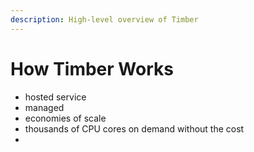 ```yaml
---
description: High-level overview of Timber
---
```


# How Timber Works

* hosted service
* managed
* economies of scale
* thousands of CPU cores on demand without the cost
* 
